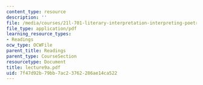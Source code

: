```yaml
---
content_type: resource
description: ''
file: /media/courses/21l-701-literary-interpretation-interpreting-poetry-fall-2003/7f47d92b79bb7ac23762286ae14ca522_lecture9a.pdf
file_type: application/pdf
learning_resource_types:
- Readings
ocw_type: OCWFile
parent_title: Readings
parent_type: CourseSection
resourcetype: Document
title: lecture9a.pdf
uid: 7f47d92b-79bb-7ac2-3762-286ae14ca522
---
```


